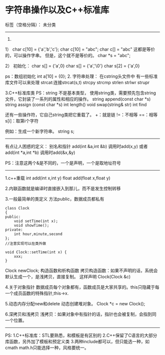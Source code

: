 ﻿# 字符串操作以及C++标准库

标签（空格分隔）： 未分类

-------------------------------------------------
1.
1）
char c[10] = {'a','b','c'};
char c[10] = "abc";
char c[] = "abc"
这都是等价的，可以操作字串。
但是，这个就不是等价的。
char *s = "abc";

2）
初始化：
char s[] =  {'a',0}
char s[] = {'a','\0'}
char s[2] = {'a',0}

ps：数组初始化
int a[10] = {0};
2.
字符串处理：
在cstring头文件中
有一些标准库文件可以来处理
strcat:连接strcat(s,t)
strcpy
strcmp
strlen
strlwr
strupr

3.C++标准库类
PS：string 不是基本类型，
使用string类，需要预先包含string文件，它封装了一系列的属性和相应的操作。
string append(const char *s)
string assign (const char *s)
int length()
void swap(string& str)
int find

还有一些操作符，它自己string类把它重载了。
+：就是链
!=：不相等
==：相等
s[i]：取第i个字符

例如：生成一个新字符串。
string s;

-----------------------------------------------

有点让人困惑的定义：
别名和指针
add(int &a,int &b)
调用时add(x,y)
或者
add(int *a,int *b)
调用时add(&x,&y)

PS：注意这两个&是不同的，一个是声明，一个是取地址符号

----------------------------------------------------
1.c++重载
int add(int x,int y)
float add(float x,float y)

2.内联函数就是编译时直接嵌入到那儿，而不是发生控制转移

3.一般最简单的类定义
方法public，数据成员都私有
```‵
class Clock
{
public:
    void setTime(int x);
    void showTime();
private:
    int hour,minute,second
};
//注意实现可以在类外做

void Clock::setTime(int x) {
    xxx;
}
```

Clock newClock;
构造函数和析构函数
拷贝构造函数：如果不声明的话，系统会默认生成一个，是浅拷贝，直接复制。
这样声明
Clock(Clock &c)

4.关于对象指针
数据成员每个对象都有，函数成员是大家共享的。this只隐藏于每一个成员函数的特殊指针,this->x.

5.动态内存分配new和delete
动态创建堆对象。
Clock *c = new Clock();

6.深拷贝和浅拷贝
浅拷贝：如果对象中有指针的话，指针也会被复制，会指到同一个位置。

------------------------------------------------------
PS:
1.C++标准库：STL要熟悉，和模板是有区别的
2.C++保留了C语言的大部分库函数，另外加了模板和预定义类
3.两种include都可以，但只能选一种，如cmath math.h只能选择一种，风格要统一。